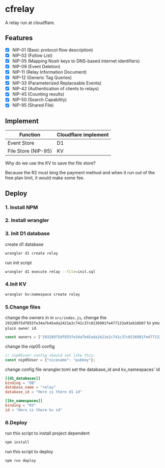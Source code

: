 # cfrelay

A relay run at cloudflare.

## Features

- [x] NIP-01 (Basic protocol flow description)
- [x] NIP-02 (Follow List)
- [x] NIP-05 (Mapping Nostr keys to DNS-based internet identifiers)
- [x] NIP-09 (Event Deletion)
- [x] NIP-11 (Relay Information Document)
- [x] NIP-12 (Generic Tag Queries)
- [x] NIP-33 (Parameterized Replaceable Events)
- [x] NIP-42 (Authentication of clients to relays)
- [x] NIP-45 (Counting results)
- [x] NIP-50 (Search Capability)
- [x] NIP-95 (Shared File)

## Implement

| Function            | Cloudflare implement |
|---------------------|----------------------|
| Event Store         | D1                   |
| File Store (NIP-95) | KV                   |

Why do we use the KV to save the file store?

Because the R2 must bing the payment method and when it run out of the free plan limit, it would make some fee.

## Deploy

### 1. Install NPM

### 2. Install wrangler

### 3. Init D1 database

create d1 database

```bash
wrangler d1 create relay
```

run init script

```bash
wrangler d1 execute relay --file=init.sql
```

### 4.Init KV

```bash
wrangler kv:namespace create relay
```

### 5.Change files

change the owners in in ```src/index.js```, chenge the ```29320975df855fe34a7b45ada2421e2c741c37c0136901fe477133a91eb18b07``` to you ```plain owner id```.

```js
const owners = ["29320975df855fe34a7b45ada2421e2c741c37c0136901fe477133a91eb18b07"];
```

change the nip05 config

```js
// nip05user config should set like this:
const nip05User = {"nicename": "pubkey"};
```

change config file wrangler.toml set the database_id and kv_namespaces' id

```toml
[[d1_databases]]
binding = "DB"
database_name = "relay"
database_id = "Here is there d1 id"

[[kv_namespaces]]
binding = "KV"
id = "Here is there kv id"
```

### 6.Deploy

run this script to install project dependent

```bash
npm install
```

run this script to deploy

```bash
npm run deploy
```
